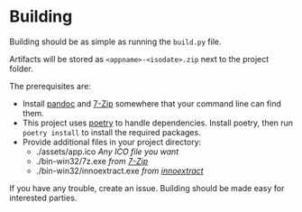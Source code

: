 # Building

Building should be as simple as running the `build.py` file.

Artifacts will be stored as `<appname>-<isodate>.zip` next to the project folder.

The prerequisites are:

- Install [pandoc](https://pandoc.org/) and [7-Zip](https://www.7-zip.org/) somewhere that your command line can find them.
- This project uses [poetry](https://python-poetry.org/) to handle dependencies. Install poetry, then run ``poetry install`` to install the required packages.
- Provide additional files in your project directory:
    - ./assets/app.ico *Any ICO file you want*
    - ./bin-win32/7z.exe *from [7-Zip](https://www.7-zip.org/)*
    - ./bin-win32/innoextract.exe *from [innoextract](https://github.com/dscharrer/innoextract)*

If you have any trouble, create an issue. Building should be made easy for interested parties.
